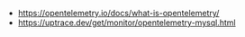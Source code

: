 * https://opentelemetry.io/docs/what-is-opentelemetry/
* https://uptrace.dev/get/monitor/opentelemetry-mysql.html
